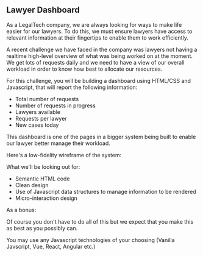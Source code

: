 ## Lawyer Dashboard

As a LegalTech company, we are always looking for ways to make life easier for our lawyers. To do this, we must ensure lawyers have access to relevant information at their fingertips to enable them to work efficiently.

A recent challenge we have faced in the company was lawyers not having a realtime high-level overview of what was being worked on at the moment. We get lots of requests daily and we need to have a view of our overall workload in order to know how best to allocate our resources.

For this challenge, you will be building a dashboard using HTML/CSS and Javascript, that will report the following information:

- Total number of requests
- Number of requests in progress
- Lawyers available
- Requests per lawyer
- New cases today

This dashboard is one of the pages in a bigger system being built to enable our lawyer better manage their workload.

Here's a low-fidelity wireframe of the system:

What we'll be looking out for:

- Semantic HTML code
- Clean design
- Use of Javascript data structures to manage information to be rendered
- Micro-interaction design

As a bonus:

Of course you don't have to do all of this but we expect that you make this as best as you possibly can.

You may use any Javascript technologies of your choosing (Vanilla Javscript, Vue, React, Angular etc.)
